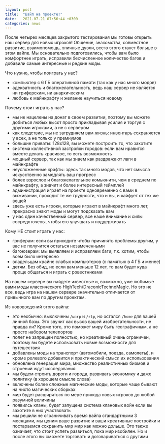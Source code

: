 ```yaml
---
layout: post
title:  "Вайп на проекте!"
date:   2021-07-21 07:56:44 +0300
categories: news
---
```

После четырех месяцев закрытого тестирования мы готовы открыть наш сервер для новых игроков!
Общение, знакомства, совместное развитие, взаимопомощь, эпичные дуэли, всего этого станет больше в этом вайпе.
Мы основательно подготовились, чтобы вам было комфортнее играть, исправили бесчисленное количество багов и добавили самые интересные и редкие моды.

Что нужно, чтобы поиграть у нас?

* компьютер с 6 ГБ оперативной памяти (так как у нас много модов)
* адекватность и благожелательность, ведь наш сервер не является ни гриферским, ни анархическим
* любовь к майнкрафту и желание научиться новому

Почему стоит играть у нас?

* мы не нацелены на донат в своем развитии, поэтому вы можете добиться любых высот просто прикладывая усилия и торгуя с другими игроками, а не с сервером
* как следствие, мы не затрудняем вам жизнь: инвентарь сохраняется у всех, а не только у премиумов
* большие приваты: 128x128, вы можете построить то, что захотите
* система коллективной застройки городов: если вам нравится вместе делать красивое, то есть возможность
* мощный сервер, так как мы знаем как раздражают лаги в майнкрафте
* неусложненные крафты: здесь так много модов, что нет смысла искусственно замедлять ваш прогресс
* более взрослое и благожелательное комьюнити, чем в среднем по майнкрафту, а значит и более интересный геймплей
* администрация играет на проекте одновременно с вами в выживании, проходит те же трудности, что и вы, и кайфует от тех же вещей
* здесь уже есть игроки, которые играют в майнкрафт много лет, прекрасно знают моды и могут подсказать вам
* у нас один качественный сервер, все наше внимание и силы сосредоточены, чтобы его улучшать и поддерживать

Кому НЕ стоит играть у нас:

* гриферам: если вы приходите чтобы причинять проблемы другим, у вас не получится остаться незамеченными
* багоюзерам: мы выявляем и исправляем баги, т.к. хотим, чтобы всем было интересно
* владельцам крайне слабых компьютеров (с памятью в 4 ГБ и менее)
* детям. Без обид, но если вам меньше 12 лет, то вам будет куда проще общаться и играть с ровестниками

На нашем сервере вы найдете известные и, возможно, уже любимые вами моды классического HighTech/DraconicTechnoMagic.
Но это не все, ведь игра на нашем сервере значительно отличается от привычного вам по другим проектам.

Из нововведений этого вайпа:

* это необычно: выключены `/warp` и `/rtp`, но остался `/home` для вашей личной базы. Это звучит как вызов вашей изобретательности, не правда ли? Кроме того, это поможет миру быть географичным, а не просто набором телепортов
* полет не запрещен полностью, но креативный очень ограничен, поэтому вы будете использовать новые возможности для путешествия
* добавлены моды на транспорт (автомобили, поезда, самолеты), и кроме ролевого добавится и практический смысл их использования
* обновлена генерация мира, множество реалистичных биомов и строений ждут исследования
* мы будем строить дороги и города, развивать экономику и даже политику (в хорошем смысле слова)
* включены более сложные магические моды, которые чаще бывают на чисто магических сборках
* мир будет расширяться по мере прихода новых игроков до любой разумной величины
* появилсь кланы, будет запущена система клановых войн если вы захотите в них участвовать
* мы решили не ограничивать время вайпа стандартными 3 месяцами, мы ценим ваше развитие и ваши креативные постройки и постараемся сохранить мир мир как можно дольше. Это также означает, что стоит успеть развиться, пока мир изобилен. Но и после этого вы сможете торговать и договариваться с другими
